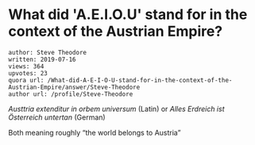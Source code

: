 # What did 'A.E.I.O.U' stand for in the context of the Austrian Empire?

	author: Steve Theodore
	written: 2019-07-16
	views: 364
	upvotes: 23
	quora url: /What-did-A-E-I-O-U-stand-for-in-the-context-of-the-Austrian-Empire/answer/Steve-Theodore
	author url: /profile/Steve-Theodore


_Austtria extenditur in orbem universum_  (Latin) or _Alles Erdreich ist Österreich untertan_  (German)

Both meaning roughly “the world belongs to Austria”

